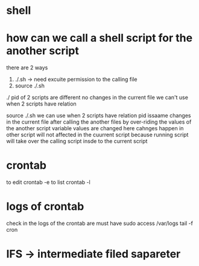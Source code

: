 # shell
# how can we call a shell script for the another script 
there are 2 ways 
  1.  ./<anotherfile>.sh  -> need excuite permission to the calling file 
  2.   source ./<anotherfile>.sh 

./<anotherfile> 
    pid of 2 scripts are  different 
    no changes in the current file 
    we can't use when 2 scripts have relation 

source ./<anotherfile>.sh
    we can use when 2 scripts have relation 
    pid issaame 
    changes in the current file  after calling the another files by over-riding the values of the another script 
    variable values are changed here 
    cahnges happen in other script will not affected in the cuurrent script
    because running script will take over the calling script insde to the current script 


# crontab 
to edit crontab -e 
to list crontab -l 

# logs of crontab 
check in the logs of the crontab are 
  must have sudo access 
    /var/logs 
    tail -f cron 
    
# IFS -> intermediate filed sapareter 
  